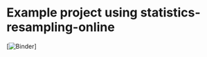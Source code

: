 # Example project using statistics-resampling-online

[![Binder](https://mybinder.org/v2/gh/acpennlab/statistics-resampling-online/master?urlpath=git-pull%3Frepo%3Dhttps%253A%252F%252Fgithub.com%252Facpennlab%252Fstatistics-resampling-project%26urlpath%3Dlab%252Ftree%252Fstatistics-resampling-project%252Fmy-notebook.ipynb%26branch%3Dmaster)]

